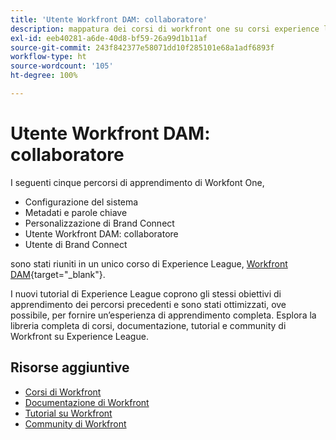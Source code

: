 ```yaml
---
title: 'Utente Workfront DAM: collaboratore'
description: mappatura dei corsi di workfront one su corsi experience league
exl-id: eeb40281-a6de-40d8-bf59-26a99d1b11af
source-git-commit: 243f842377e58071dd10f285101e68a1adf6893f
workflow-type: ht
source-wordcount: '105'
ht-degree: 100%

---
```


# Utente Workfront DAM: collaboratore

I seguenti cinque percorsi di apprendimento di Workfont One,

* Configurazione del sistema
* Metadati e parole chiave
* Personalizzazione di Brand Connect
* Utente Workfront DAM: collaboratore
* Utente di Brand Connect

sono stati riuniti in un unico corso di Experience League, [Workfront DAM](https://experienceleague.adobe.com/docs/workfront-learn/tutorials-workfront/workfront-dam-program/system-setup/analyze-and-plan-to-develop-a-workfront-dam-strategy.html?lang=it){target="_blank"}.

I nuovi tutorial di Experience League coprono gli stessi obiettivi di apprendimento dei percorsi precedenti e sono stati ottimizzati, ove possibile, per fornire un’esperienza di apprendimento completa.  Esplora la libreria completa di corsi, documentazione, tutorial e community di Workfront su Experience League.

## Risorse aggiuntive

* [Corsi di Workfront](https://experienceleague.adobe.com/?lang=it&amp;Solution=Workfront#courses)
* [Documentazione di Workfront](https://experienceleague.adobe.com/docs/workfront.html?lang=it)
* [Tutorial su Workfront](https://experienceleague.adobe.com/docs/workfront-learn/tutorials-workfront/home.html?lang=it)
* [Community di Workfront](https://experienceleaguecommunities.adobe.com/t5/workfront/ct-p/workfront)
